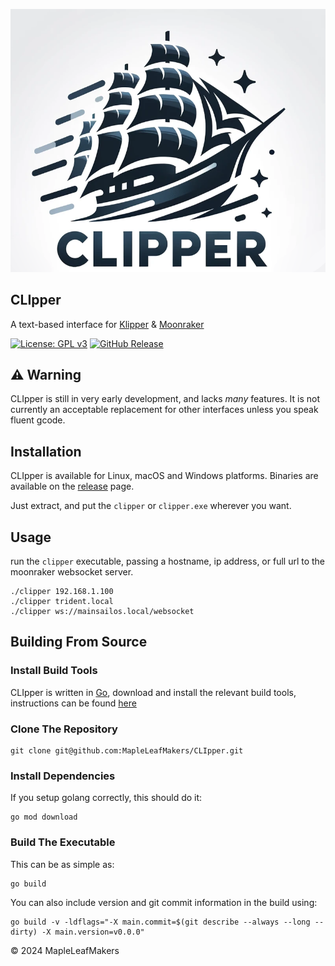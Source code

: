 ![CLIpper](assets/clipper.png)

## CLIpper

A text-based interface for [Klipper](https://www.klipper3d.org/) & [Moonraker](https://github.com/Arksine/moonraker)

[![License: GPL v3](https://img.shields.io/badge/License-GPLv3-blue.svg)](https://www.gnu.org/licenses/gpl-3.0)
[![GitHub Release](https://img.shields.io/github/v/release/MapleLeafMakers/CLIpper?label=Release)](https://github.com/MapleLeafMakers/CLIpper/releases/latest)

## ⚠️ Warning

CLIpper is still in very early development, and lacks *many* features.  It is not currently an acceptable replacement for other interfaces unless you speak fluent gcode.

## Installation

CLIpper is available for Linux, macOS and Windows platforms. Binaries are available on the [release](https://github.com/MapleLeafMakers/CLIpper/releases/latest) page.

Just extract, and put the `clipper` or `clipper.exe` wherever you want.

## Usage

run the `clipper` executable, passing a hostname, ip address, or full url to the moonraker websocket server.

```shell
./clipper 192.168.1.100
./clipper trident.local
./clipper ws://mainsailos.local/websocket

```

## Building From Source

### Install Build Tools

CLIpper is written in [Go](https://go.dev/), download and install the relevant build tools, instructions can be found [here](https://go.dev/doc/install)


### Clone The Repository

```shell
git clone git@github.com:MapleLeafMakers/CLIpper.git
```

### Install Dependencies 

If you setup golang correctly, this should do it:

```shell
go mod download
```

### Build The Executable

This can be as simple as:

```shell
go build
```
    
You can also include version and git commit information in the build using:
    
```shell
go build -v -ldflags="-X main.commit=$(git describe --always --long --dirty) -X main.version=v0.0.0"
```

© 2024 MapleLeafMakers
